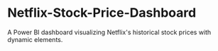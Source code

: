 # Netflix-Stock-Price-Dashboard
A Power BI dashboard visualizing Netflix's historical stock prices with dynamic elements.
